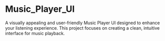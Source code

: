 # Music_Player_UI
A visually appealing and user-friendly Music Player UI designed to enhance your listening experience.
This project focuses on creating a clean, intuitive interface for music playback.
